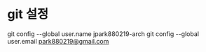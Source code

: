 # git 설정
git config --global user.name jpark880219-arch
git config --global user.email park880219@gmail.com